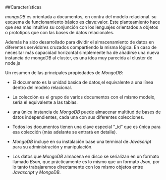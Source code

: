 ##Características 


*mongoDB* es orientada a documentos, en contra del modelo relacional. su esquema de funcionamiento básico es clave:valor. Este planteamiento hace que sea más intuitiva su conjunción con los lenguajes orientados a objetos o prototipos que con las bases de datos relacionales.

Además ha sido desarrollado para dividir el almacenamiento de datos en diferentes servidores cruzados compartiendo la misma lógica. En caso de necesitar más capacidad horizontal simplemente ha de añadirse una nueva instancia de mongoDB al cluster, es una idea muy parecida al cluster de node.js

Un resumen de las principales propiedades de *MongoDB*:

* El documento es la unidad basica de datos,el equivalente a una línea dentro del modelo relacional.

* La colección es el grupo de varios documentos con el mismo modelo, sería el equivalente a las tablas.

* una única instancia de *MongoDB* puede almacenar multitud de bases de datos independientes, cada una con sus diferentes colecciones.

* Todos los documentos tienen una clave especial “_id” que es única para esa colección (más adelante se entrará en detalle).

* *MongoDB* incluye en su instalación base una terminal de *Javascript* para su administración y manipulación.

* Los datos que *MongoDB* almacena en disco se serializan en un formato llamado *Bson*, que prácticamente es lo mismo que un formato *Json*, por lo tanto trabajaremos directamente con los mismo objetos entre *Javascript* y *MongoDB*.
